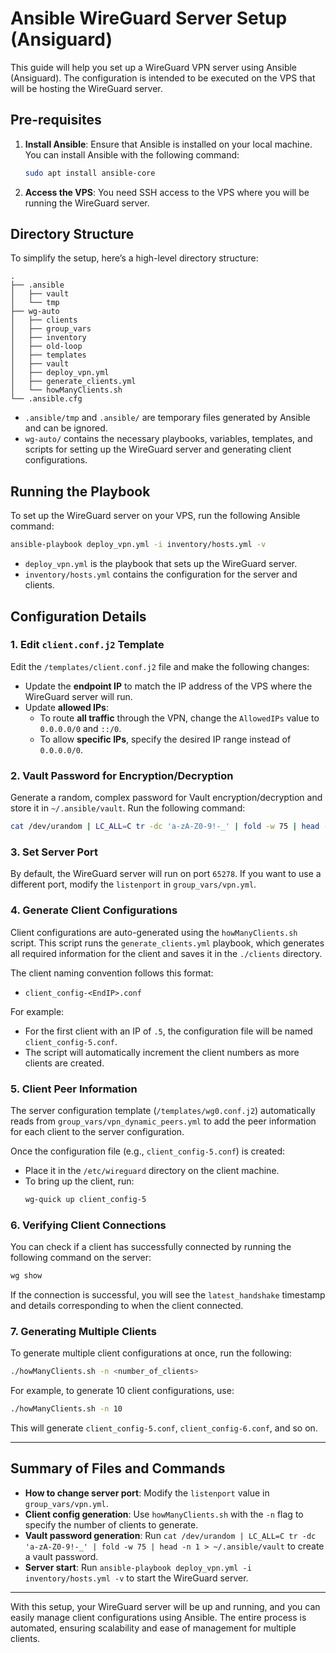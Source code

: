 # Ansible WireGuard Server Setup (Ansiguard)

This guide will help you set up a WireGuard VPN server using Ansible (Ansiguard). The configuration is intended to be executed on the VPS that will be hosting the WireGuard server.

## Pre-requisites

1. **Install Ansible**:
   Ensure that Ansible is installed on your local machine. You can install Ansible with the following command:
   ```bash
   sudo apt install ansible-core
   ```

2. **Access the VPS**:
   You need SSH access to the VPS where you will be running the WireGuard server.

## Directory Structure

To simplify the setup, here’s a high-level directory structure:

```
.
├── .ansible
│   ├── vault
│   └── tmp
├── wg-auto
│   ├── clients
│   ├── group_vars
│   ├── inventory
│   ├── old-loop
│   ├── templates
│   ├── vault
│   ├── deploy_vpn.yml
│   ├── generate_clients.yml
│   └── howManyClients.sh
└── .ansible.cfg
```

- `.ansible/tmp` and `.ansible/` are temporary files generated by Ansible and can be ignored.
- `wg-auto/` contains the necessary playbooks, variables, templates, and scripts for setting up the WireGuard server and generating client configurations.

## Running the Playbook

To set up the WireGuard server on your VPS, run the following Ansible command:

```bash
ansible-playbook deploy_vpn.yml -i inventory/hosts.yml -v
```

- `deploy_vpn.yml` is the playbook that sets up the WireGuard server.
- `inventory/hosts.yml` contains the configuration for the server and clients.

## Configuration Details

### 1. Edit `client.conf.j2` Template

Edit the `/templates/client.conf.j2` file and make the following changes:
- Update the **endpoint IP** to match the IP address of the VPS where the WireGuard server will run.
- Update **allowed IPs**:
   - To route **all traffic** through the VPN, change the `AllowedIPs` value to `0.0.0.0/0` and `::/0`.
   - To allow **specific IPs**, specify the desired IP range instead of `0.0.0.0/0`.

### 2. Vault Password for Encryption/Decryption

Generate a random, complex password for Vault encryption/decryption and store it in `~/.ansible/vault`. Run the following command:

```bash
cat /dev/urandom | LC_ALL=C tr -dc 'a-zA-Z0-9!-_' | fold -w 75 | head -n 1 > ~/.ansible/vault
```

### 3. Set Server Port

By default, the WireGuard server will run on port `65278`. If you want to use a different port, modify the `listenport` in `group_vars/vpn.yml`.

### 4. Generate Client Configurations

Client configurations are auto-generated using the `howManyClients.sh` script. This script runs the `generate_clients.yml` playbook, which generates all required information for the client and saves it in the `./clients` directory.

The client naming convention follows this format:
- `client_config-<EndIP>.conf`

For example:
- For the first client with an IP of `.5`, the configuration file will be named `client_config-5.conf`.
- The script will automatically increment the client numbers as more clients are created.

### 5. Client Peer Information

The server configuration template (`/templates/wg0.conf.j2`) automatically reads from `group_vars/vpn_dynamic_peers.yml` to add the peer information for each client to the server configuration. 

Once the configuration file (e.g., `client_config-5.conf`) is created:
- Place it in the `/etc/wireguard` directory on the client machine.
- To bring up the client, run:
  ```bash
  wg-quick up client_config-5
  ```

### 6. Verifying Client Connections

You can check if a client has successfully connected by running the following command on the server:

```bash
wg show
```

If the connection is successful, you will see the `latest_handshake` timestamp and details corresponding to when the client connected.

### 7. Generating Multiple Clients

To generate multiple client configurations at once, run the following:

```bash
./howManyClients.sh -n <number_of_clients>
```

For example, to generate 10 client configurations, use:
```bash
./howManyClients.sh -n 10
```

This will generate `client_config-5.conf`, `client_config-6.conf`, and so on.

---

## Summary of Files and Commands

- **How to change server port**: Modify the `listenport` value in `group_vars/vpn.yml`.
- **Client config generation**: Use `howManyClients.sh` with the `-n` flag to specify the number of clients to generate.
- **Vault password generation**: Run `cat /dev/urandom | LC_ALL=C tr -dc 'a-zA-Z0-9!-_' | fold -w 75 | head -n 1 > ~/.ansible/vault` to create a vault password.
- **Server start**: Run `ansible-playbook deploy_vpn.yml -i inventory/hosts.yml -v` to start the WireGuard server.

---

With this setup, your WireGuard server will be up and running, and you can easily manage client configurations using Ansible. The entire process is automated, ensuring scalability and ease of management for multiple clients.

